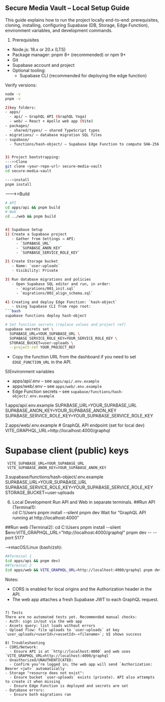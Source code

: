 ## Secure Media Vault – Local Setup Guide

This guide explains how to run the project locally end-to-end: prerequisites, cloning, installing, configuring Supabase (DB, Storage, Edge Function), environment variables, and development commands.

1) Prerequisites
- Node.js: 18.x or 20.x (LTS)
- Package manager: pnpm 8+ (recommended) or npm 9+
- Git
- Supabase account and project
- Optional tooling:
  - Supabase CLI (recommended for deploying the edge function)

Verify versions:
```bash
node -v
pnpm -v

2)key folders:
- apps/
  - api/ – GraphQL API (GraphQL Yoga)
  - web/ – React + Apollo web app (Vite)
- packages/
  - shared/types/ – shared TypeScript types
- migrations/ – database migration SQL files
- supabase/
  - functions/hash-object/ – Supabase Edge Function to compute SHA-256 for uploaded objects


3) Project bootstrapping:
--->>Clone
git clone <your-repo-url> secure-media-vault
cd secure-media-vault

--->install
pnpm install
```
--->>Build
```bash
# API
cd apps/api && pnpm build
# Web
cd ../web && pnpm build


4) Supabase Setup
1) Create a Supabase project
   - Gather from Settings → API:
     - `SUPABASE_URL`
     - `SUPABASE_ANON_KEY`
     - `SUPABASE_SERVICE_ROLE_KEY`

2) Create Storage bucket
   - Name: `user-uploads`
   - Visibility: Private

3) Run database migrations and policies
   - Open Supabase SQL editor and run, in order:
     - `migrations/001_init.sql`
     - `migrations/002_align_schema.sql`

4) Creating and deploy Edge Function: `hash-object`
   - Using Supabase CLI from repo root:
```bash
supabase functions deploy hash-object

# Set function secrets (replace values and project ref)
supabase secrets set \
  SUPABASE_URL=YOUR_SUPABASE_URL \
  SUPABASE_SERVICE_ROLE_KEY=YOUR_SERVICE_ROLE_KEY \
  STORAGE_BUCKET=user-uploads \
  --project-ref YOUR_PROJECT_REF
```
   - Copy the function URL from the dashboard if you need to set `EDGE_FUNCTION_URL` in the API.


 5)Environment variables 
 - apps/api/.env – see `apps/api/.env.example`
- apps/web/.env – see `apps/web/.env.example`
- Edge Function secrets – see `supabase/functions/hash-object/.env.example`

1.apps/api/.env.example
    SUPABASE_URL=YOUR_SUPABASE_URL
    SUPABASE_ANON_KEY=YOUR_SUPABASE_ANON_KEY
    SUPABASE_SERVICE_ROLE_KEY=YOUR_SUPABASE_SERVICE_ROLE_KEY

2.apps/web/.env.example
    # GraphQL API endpoint (set for local dev)
    VITE_GRAPHQL_URL=http://localhost:4000/graphql

   # Supabase client (public) keys
     VITE_SUPABASE_URL=YOUR_SUPABASE_URL
     VITE_SUPABASE_ANON_KEY=YOUR_SUPABASE_ANON_KEY

3.supabase/functions/hash-object/.env.example
      SUPABASE_URL=YOUR_SUPABASE_URL
      SUPABASE_SERVICE_ROLE_KEY=YOUR_SUPABASE_SERVICE_ROLE_KEY
      STORAGE_BUCKET=user-uploads


6) Local Development
Run API and Web in separate terminals.
##Run API (Terminal1):    
cd C:\Users
pnpm install --silent
pnpm dev
Wait for “GraphQL API running at http://localhost:4000”

##Run web (Terminal2):
cd C:\Users
pnpm install --silent
$env:VITE_GRAPHQL_URL="http://localhost:4000/graphql"
pnpm dev -- --port 5177

-->macOS/Linux (bash/zsh):
```bash
##Terminal 1
(cd apps/api && pnpm dev)
##Terminal 2
(cd apps/web && VITE_GRAPHQL_URL=http://localhost:4000/graphql pnpm dev -- --port 5177)
```

Notes:
- CORS is enabled for local origins and the Authorization header in the API.
- The web app attaches a fresh Supabase JWT to each GraphQL request.


```

7) Tests
There are no automated tests yet. Recommended manual checks:
- Auth: sign in/out via the web app
- Assets query: list loads without errors
- Upload flow: file uploads to `user-uploads` at key `user_uploads/<userId>/<assetId>-<filename>`; UI shows success

8) Troubleshooting
- CORS/Network:
  - Ensure API is at `http://localhost:4000` and web uses `VITE_GRAPHQL_URL=http://localhost:4000/graphql`
- Unauthorized/UNAUTHENTICATED:
  - Confirm you’re logged in; the web app will send `Authorization: Bearer <jwt>` automatically
- Storage "resource does not exist":
  - Ensure bucket `user-uploads` exists (private). API also attempts to create it when missing
  - Ensure Edge Function is deployed and secrets are set
- Database errors:
  - Ensure both migrations ran


